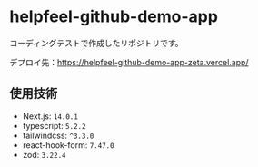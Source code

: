 # helpfeel-github-demo-app

コーディングテストで作成したリポジトリです。

デプロイ先：https://helpfeel-github-demo-app-zeta.vercel.app/

## 使用技術

- Next.js: `14.0.1`
- typescript: `5.2.2`
- tailwindcss: `^3.3.0`
- react-hook-form: `7.47.0`
- zod: `3.22.4`
